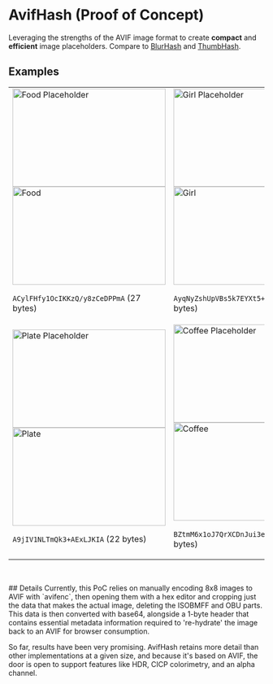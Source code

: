 # AvifHash (Proof of Concept)

Leveraging the strengths of the AVIF image format to create **compact** and **efficient** image placeholders. Compare to [BlurHash](https://blurha.sh/) and [ThumbHash](https://evanw.github.io/thumbhash/).

## Examples
<table markdown=1><tr><td>
<div class="demo-container" id="food" data-hash="ACylFHfy1OcIKKzQ/y8zCeDPPmA">
    <img id="demo-placeholder" alt="Food Placeholder" width="301" height="193">
    <img id="demo" alt="Food" width="301" height="193" data-src="pics/eat.jpg">
    <div class="blur" width="301" height="193">
</div>

`ACylFHfy1OcIKKzQ/y8zCeDPPmA` (27 bytes)
</td><td>
<div class="demo-container" id="girl" data-hash="AyqNyZshUpVBs5k7EYXt5+Bu0eA">
    <img id="demo-placeholder" alt="Girl Placeholder" width="301" height="193">
    <img id="demo" alt="Girl" width="301" height="193" data-src="pics/girl.jpg">
    <div class="blur" width="301" height="193">
</div>

`AyqNyZshUpVBs5k7EYXt5+Bu0eA` (27 bytes)
</td></tr><tr><td>
<div class="demo-container" id="plate" data-hash="A9jIV1NLTmQk3+AExLJKIA">
    <img id="demo-placeholder" alt="Plate Placeholder" width="301" height="193">
    <img id="demo" alt="Plate" width="301" height="193" data-src="pics/plate.jpg">
    <div class="blur" width="301" height="193">
</div>

`A9jIV1NLTmQk3+AExLJKIA` (22 bytes)
</td><td>
<div class="demo-container" id="coffee" data-hash="BZtmM6x1oJ7QrXCDnJui3edc/pI">
    <img id="demo-placeholder" alt="Coffee Placeholder" width="301" height="193">
    <img id="demo" alt="Coffee" width="301" height="193" data-src="pics/coffee.jpg">
    <div class="blur" width="301" height="193">
</div>

`BZtmM6x1oJ7QrXCDnJui3edc/pI` (27 bytes)
</td></tr></table>
<p>&nbsp</p>
## Details
Currently, this PoC relies on manually encoding 8x8 images to AVIF with `avifenc`, then opening them with a hex editor and cropping just the data that makes the actual image, deleting the ISOBMFF and OBU parts. This data is then converted with base64, alongside a 1-byte header that contains essential metadata information required to 're-hydrate' the image back to an AVIF for browser consumption.

So far, results have been very promising. AvifHash retains more detail than other implementations at a given size, and because it's based on AVIF, the door is open to support features like HDR, CICP colorimetry, and an alpha channel.
<script type="module">
// ToDo: encapsulate logic into library for MVP
//import * as AvifHash from '/scripts/avifhash.js';

const binaryToBase64 = binary => btoa(String.fromCharCode(...binary));
const base64ToBinary = base64 => new Uint8Array(atob(base64).split('').map(x => x.charCodeAt(0)));
const appendBuffer = function(buffer1, buffer2) {
    var tmp = new Uint8Array(buffer1.byteLength + buffer2.byteLength);
    tmp.set(new Uint8Array(buffer1), 0);
    tmp.set(new Uint8Array(buffer2), buffer1.byteLength);
    return tmp.buffer;
};

const demoContainers = document.getElementsByClassName("demo-container");
const avifHeader = "AAAAIGZ0eXBhdmlmAAAAAGF2aWZtaWYxbWlhZk1BMUEAAADybWV0YQAAAAAAAAAoaGRscgAAAAAAAAAAcGljdAAAAAAAAAAAAAAAAGxpYmF2aWYAAAAADnBpdG0AAAAAAAEAAAAeaWxvYwAAAABEAAABAAEAAAABAAABGgAAACcAAAAoaWluZgAAAAAAAQAAABppbmZlAgAAAAABAABhdjAxQ29sb3IAAAAAamlwcnAAAABLaXBjbwAAABRpc3BlAAAAAAAAAAgAAAAIAAAAEHBpeGkAAAAAAwgICAAAAAxhdjFDgSAAAAAAABNjb2xybmNseAABAA0ABoAAAAAXaXBtYQAAAAAAAAABAAEEAQKDBAAAAC9tZGF0EgAKCDgIv+UBDQaQMhkcgAAAQAA=";

for (const demoContainer of demoContainers) {
    const avifHashImage = demoContainer.dataset.hash;
    const demoPlaceholder = demoContainer.querySelector('#demo-placeholder');
    const demo = demoContainer.querySelector('#demo');
    const blur = demoContainer.querySelector('.blur');
    const originalUrl = demo.dataset.src;

    const avifHeaderBinary = base64ToBinary(avifHeader);
    const hashImageBinary = base64ToBinary(avifHashImage);
    const avifHashHeader = hashImageBinary[0];

    // Adjust AVIF and OBU size fields
    avifHeaderBinary[127] = hashImageBinary.length + 19;
    avifHeaderBinary[277] = hashImageBinary.length + 27;
    avifHeaderBinary[295] = hashImageBinary.length + 5;

    console.log(hashImageBinary);
    console.log(avifHeaderBinary[295]);

    // Set qindex (lowest bit)
    const reducedQIndex = avifHashHeader & 3;

    switch (reducedQIndex) {
        case 0: avifHeaderBinary[296] = 28; break; // qindex 200
        case 1: avifHeaderBinary[296] = 27; break; // qindex 184   
        case 2: avifHeaderBinary[296] = 26; break; // qindex 168
        case 3: avifHeaderBinary[296] = 25; break; // qindex 152
    }

    // tx_mode_select
    if ((avifHashHeader & 4) !== 0) {
        avifHeaderBinary[301] = 64; // TX_MODE_SELECT
    } else {
        avifHeaderBinary[301] = 0; // TX_MODE_LARGEST
    }

    const fullImageBinary = appendBuffer(avifHeaderBinary, hashImageBinary.slice(1, hashImageBinary.length));
    const fullImageBase64 = binaryToBase64(new Uint8Array(fullImageBinary));
    const fullImageData64 = 'data:image/avif;base64,' + fullImageBase64;

    console.log(fullImageBinary);
    console.log(fullImageBase64);

    // Set the placeholder image
    demoPlaceholder.src = fullImageData64;

    // Load the full image
    // ToDo: find a cleaner way to transition from blurred demo placeholder to demo
    setTimeout(() => demo.src = originalUrl, 1000);
    demo.onload = function() {
        blur.style.opacity = '0';
        setTimeout(() => demoPlaceholder.style.opacity = '0', 1000);
        demo.style.opacity = '1';
    }
}
</script>
